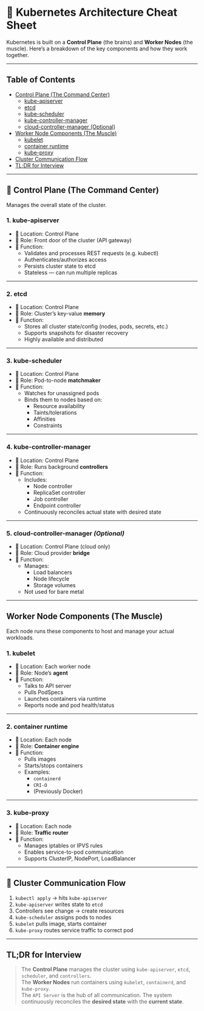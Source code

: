 # 🧠 Kubernetes Architecture Cheat Sheet

Kubernetes is built on a **Control Plane** (the brains) and **Worker Nodes** (the muscle). Here’s a breakdown of the key components and how they work together.

---

## Table of Contents
- [Control Plane (The Command Center)](#control-plane-the-command-center)
  - [kube-apiserver](#1-kube-apiserver)
  - [etcd](#2-etcd)
  - [kube-scheduler](#3-kube-scheduler)
  - [kube-controller-manager](#4-kube-controller-manager)
  - [cloud-controller-manager (Optional)](#5-cloud-controller-manager-optional)
- [Worker Node Components (The Muscle)](#worker-node-components-the-muscle)
  - [kubelet](#1-kubelet)
  - [container runtime](#2-container-runtime)
  - [kube-proxy](#3-kube-proxy)
- [Cluster Communication Flow](#cluster-communication-flow)
- [TL;DR for Interview](#tldr-for-interview)

---

## 🚨 Control Plane (The Command Center)

Manages the overall state of the cluster.

### 1. kube-apiserver
- 📍 Location: Control Plane
- 🧠 Role: Front door of the cluster (API gateway)
- 🧬 Function:
  - Validates and processes REST requests (e.g. kubectl)
  - Authenticates/authorizes access
  - Persists cluster state to etcd
  - Stateless — can run multiple replicas

---

### 2. etcd
- 📍 Location: Control Plane
- 🧠 Role: Cluster’s key-value **memory**
- 🧬 Function:
  - Stores all cluster state/config (nodes, pods, secrets, etc.)
  - Supports snapshots for disaster recovery
  - Highly available and distributed

---

### 3. kube-scheduler
- 📍 Location: Control Plane
- 🧠 Role: Pod-to-node **matchmaker**
- 🧬 Function:
  - Watches for unassigned pods
  - Binds them to nodes based on:
    - Resource availability
    - Taints/tolerations
    - Affinities
    - Constraints

---

### 4. kube-controller-manager
- 📍 Location: Control Plane
- 🧠 Role: Runs background **controllers**
- 🧬 Function:
  - Includes:
    - Node controller
    - ReplicaSet controller
    - Job controller
    - Endpoint controller
  - Continuously reconciles actual state with desired state

---

### 5. cloud-controller-manager *(Optional)*
- 📍 Location: Control Plane (cloud only)
- 🧠 Role: Cloud provider **bridge**
- 🧬 Function:
  - Manages:
    - Load balancers
    - Node lifecycle
    - Storage volumes
  - Not used for bare metal

---

## Worker Node Components (The Muscle)

Each node runs these components to host and manage your actual workloads.

### 1. kubelet
- 📍 Location: Each worker node
- 🧠 Role: Node’s **agent**
- 🧬 Function:
  - Talks to API server
  - Pulls PodSpecs
  - Launches containers via runtime
  - Reports node and pod health/status

---

### 2. container runtime
- 📍 Location: Each node
- 🧠 Role: **Container engine**
- 🧬 Function:
  - Pulls images
  - Starts/stops containers
  - Examples:
    - `containerd`
    - `CRI-O`
    - (Previously Docker)

---

### 3. kube-proxy
- 📍 Location: Each node
- 🧠 Role: **Traffic router**
- 🧬 Function:
  - Manages iptables or IPVS rules
  - Enables service-to-pod communication
  - Supports ClusterIP, NodePort, LoadBalancer

---

## 🧭 Cluster Communication Flow

1. `kubectl apply` → hits `kube-apiserver`
2. `kube-apiserver` writes state to `etcd`
3. Controllers see change → create resources
4. `kube-scheduler` assigns pods to nodes
5. `kubelet` pulls image, starts container
6. `kube-proxy` routes service traffic to correct pod

---

## TL;DR for Interview

> The **Control Plane** manages the cluster using `kube-apiserver`, `etcd`, `scheduler`, and `controllers`.  
> The **Worker Nodes** run containers using `kubelet`, `containerd`, and `kube-proxy`.  
> The `API Server` is the hub of all communication. The system continuously reconciles the **desired state** with the **current state**.


